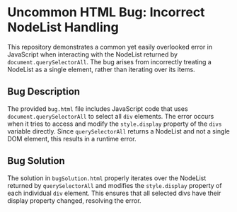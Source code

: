 # Uncommon HTML Bug: Incorrect NodeList Handling

This repository demonstrates a common yet easily overlooked error in JavaScript when interacting with the NodeList returned by `document.querySelectorAll`. The bug arises from incorrectly treating a NodeList as a single element, rather than iterating over its items.

## Bug Description

The provided `bug.html` file includes JavaScript code that uses `document.querySelectorAll` to select all `div` elements.  The error occurs when it tries to access and modify the `style.display` property of the `divs` variable directly. Since `querySelectorAll` returns a NodeList and not a single DOM element, this results in a runtime error. 

## Bug Solution

The solution in `bugSolution.html` properly iterates over the NodeList returned by `querySelectorAll` and modifies the `style.display` property of each individual `div` element.  This ensures that all selected divs have their display property changed, resolving the error.